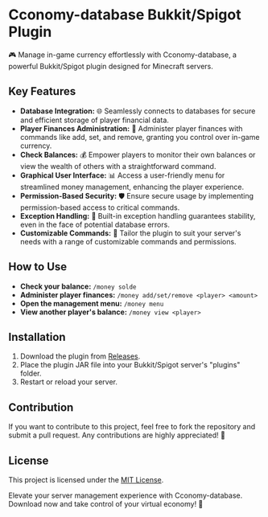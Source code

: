 # Cconomy-database Bukkit/Spigot Plugin

🎮 Manage in-game currency effortlessly with Cconomy-database, a powerful Bukkit/Spigot plugin designed for Minecraft servers.

## Key Features

- **Database Integration:** 🌐 Seamlessly connects to databases for secure and efficient storage of player financial data.
- **Player Finances Administration:** 💼 Administer player finances with commands like add, set, and remove, granting you control over in-game currency.
- **Check Balances:** 💰 Empower players to monitor their own balances or view the wealth of others with a straightforward command.
- **Graphical User Interface:** 📊 Access a user-friendly menu for streamlined money management, enhancing the player experience.
- **Permission-Based Security:** 🛡️ Ensure secure usage by implementing permission-based access to critical commands.
- **Exception Handling:** 🚀 Built-in exception handling guarantees stability, even in the face of potential database errors.
- **Customizable Commands:** 🔧 Tailor the plugin to suit your server's needs with a range of customizable commands and permissions.

## How to Use

- **Check your balance:** `/money solde`
- **Administer player finances:** `/money add/set/remove <player> <amount>`
- **Open the management menu:** `/money menu`
- **View another player's balance:** `/money view <player>`

## Installation

1. Download the plugin from [Releases](https://modrinth.com/plugin/cconomy-database/versions).
2. Place the plugin JAR file into your Bukkit/Spigot server's "plugins" folder.
3. Restart or reload your server.

## Contribution

If you want to contribute to this project, feel free to fork the repository and submit a pull request. Any contributions are highly appreciated! 🙌

## License

This project is licensed under the [MIT License](LICENSE).

Elevate your server management experience with Cconomy-database. Download now and take control of your virtual economy! 🚀
